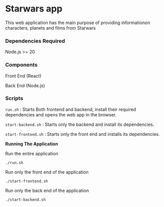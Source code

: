 # Starwars app

This web application has the main purpose of providing informationon characters, planets and films from Starwars

### Dependencies Required

Node.js >= 20

### Components

Front End (React)

Back End (Node.js)

### Scripts

`run.sh` : Starts Both frontend and backend, install their required dependencies and opens the web app in the browser.

`start-backend.sh` : Starts only the backend and install its dependencies.

`start-frontend.sh` : Starts only the front end and installs its dependencies.

**Running The Application**

Run the entire application
 
`./run.sh`


Run only the front end of the application

`./start-frontend.sh`

Run only the back end of the application

`./start-backend.sh`
